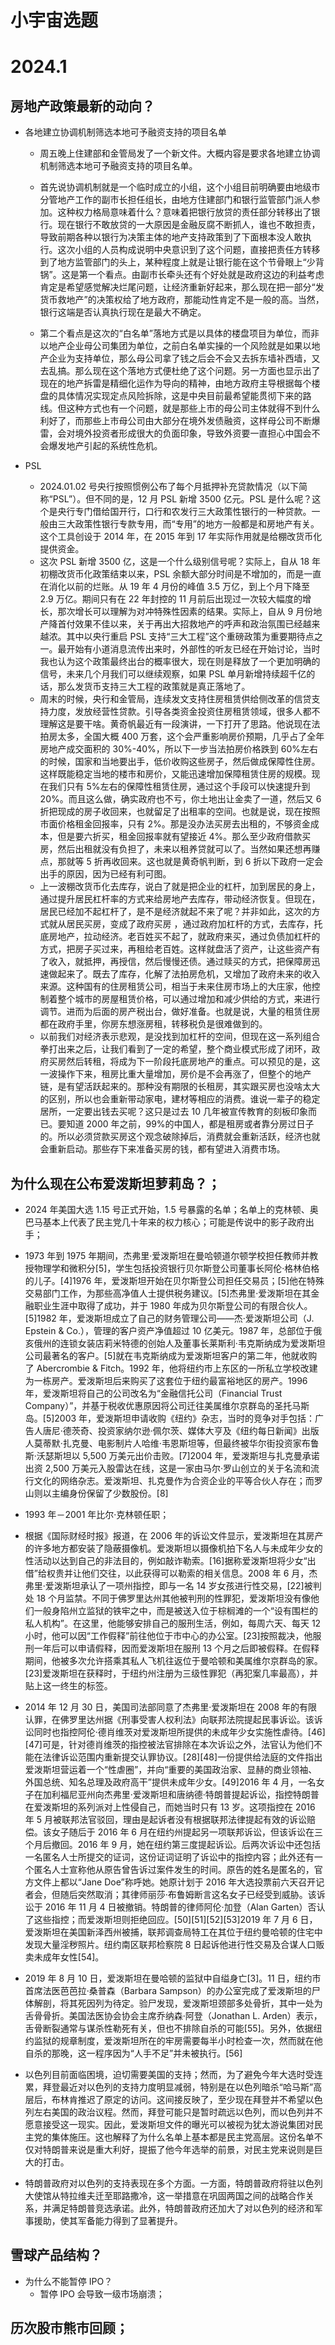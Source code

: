 # 小宇宙选题

# 2024.1

## 房地产政策最新的动向？

- 各地建立协调机制筛选本地可予融资支持的项目名单

  - 周五晚上住建部和金管局发了一个新文件。大概内容是要求各地建立协调机制筛选本地可予融资支持的项目名单。
  - 首先说协调机制就是一个临时成立的小组，这个小组目前明确要由地级市分管地产工作的副市长担任组长，由地方住建部门和银行监管部门派人参加。这种权力格局意味着什么？意味着把银行放贷的责任部分转移出了银行。现在银行不敢放贷的一大原因是金融反腐不断抓人，谁也不敢担责，导致前期各种以银行为决策主体的地产支持政策到了下面根本没人敢执行。这次小组的人员构成说明中央意识到了这个问题，直接把责任方转移到了地方监管部门的头上，某种程度上就是让银行能在这个节骨眼上“少背锅”。这是第一个看点。由副市长牵头还有个好处就是政府这边的利益考虑肯定是希望感觉解决烂尾问题，让经济重新好起来，那么现在把一部分“发货币救地产”的决策权给了地方政府，那能动性肯定不是一般的高。当然，银行这端是否认真执行现在是最大不确定。

  - 第二个看点是这次的“白名单”落地方式是以具体的楼盘项目为单位，而非以地产企业母公司集团为单位，之前白名单实操的一个风险就是如果以地产企业为支持单位，那么母公司拿了钱之后会不会又去拆东墙补西墙，又去乱搞。那么现在这个落地方式便杜绝了这个问题。另一方面也显示出了现在的地产拆雷是精细化运作为导向的精神，由地方政府主导根据每个楼盘的具体情况实现定点风险拆除，这是中央目前最希望能贯彻下来的路线。但这种方式也有一个问题，就是那些上市的母公司主体就得不到什么利好了，而那些上市母公司由大部分在境外发债融资，这样母公司不断爆雷，会对境外投资者形成很大的负面印象，导致外资要一直担心中国会不会爆发地产引起的系统性危机。

- PSL

  - 2024.01.02 号央行按照惯例公布了每个月抵押补充贷款情况（以下简称“PSL”）。但不同的是，12 月 PSL 新增 3500 亿元。PSL 是什么呢？这个是央行专门借给国开行，口行和农发行三大政策性银行的一种贷款。一般由三大政策性银行专款专用，而“专用”的地方一般都是和房地产有关。这个工具创设于 2014 年，在 2015 年到 17 年实际作用就是给棚改货币化提供资金。
  - 这次 PSL 新增 3500 亿，这是一个什么级别信号呢？实际上，自从 18 年初棚改货币化政策结束以来，PSL 余额大部分时间是不增加的，而是一直在消化以前的烂账。从 19 年 4 月份的峰值 3.5 万亿，到上个月下降至 2.9 万亿。期间只有在 22 年封控的 11 月前后出现过一次较大幅度的增长，那次增长可以理解为对冲特殊性因素的结果。实际上，自从 9 月份地产降首付效果不佳以来，关于再出大招救地产的呼声和政治氛围已经越来越浓。其中以央行重启 PSL 支持“三大工程”这个重磅政策为重要期待点之一。最开始有小道消息流传出来时，外部性的听友已经在开始讨论，当时我也认为这个政策最终出台的概率很大，现在则是释放了一个更加明确的信号，未来几个月我们可以继续观察，如果 PSL 单月新增持续超千亿的话，那么发货币支持三大工程的政策就是真正落地了。
  - 周末的时候，央行和金管局，连续发文支持住房租赁供给侧改革的信贷支持力度，发放经营性贷款。引导各类资金投资住房租赁领域，很多人都不理解这是要干啥。黄奇帆最近有一段演讲，一下打开了思路。他说现在法拍房太多，全国大概 400 万套，这个会严重影响房价预期，几乎占了全年房地产成交面积的 30%-40%，所以下一步当法拍房价格跌到 60%左右的时候，国家和当地要出手，低价收购这些房子，然后做成保障性住房。这样既能稳定当地的楼市和房价，又能迅速增加保障租赁住房的规模。现在我们只有 5%左右的保障性租赁住房，通过这个手段可以快速提升到 20%。而且这么做，确实政府也不亏，你土地出让金卖了一道，然后又 6 折把现成的房子收回来，也就留足了出租率的空间。也就是说，现在按照市面价格租金回报率，只有 2%。那是没办法买房去出租的，不够资金成本，但是要六折买，租金回报率就有望接近 4%。那么至少政府借款买房，然后出租就没有负担了，未来以租养贷就可以了。当然如果还想再赚点，那就等 5 折再收回来。这也就是黄奇帆判断，到 6 折以下政府一定会出手的原因，因为已经有利可图。
  - 上一波棚改货币化去库存，说白了就是把企业的杠杆，加到居民的身上，通过提升居民杠杆率的方式来给房地产去库存，带动经济恢复。但现在，居民已经加不起杠杆了，是不是经济就起不来了呢？并非如此，这次的方式就从居民买房，变成了政府买房 ，通过政府加杠杆的方式，去库存，托底房地产，拉动经济。老百姓买不起了，就政府来买，通过负债加杠杆的方式，把房子买过来，再租给老百姓。这样就盘活了资产，让这些资产有了收入，就抵押，再授信，然后慢慢还债。通过赎买的方式，把保障房迅速做起来了。既去了库存，化解了法拍房危机，又增加了政府未来的收入来源。这种国有的住房租赁公司，相当于未来住房市场上的大庄家，他控制着整个城市的房屋租赁价格，可以通过增加和减少供给的方式，来进行调节。进而为后面的房产税出台，做好准备。也就是说，大量的租赁住房都在政府手里，你房东想涨房租，转移税负是很难做到的。
  - 以前我们对经济表示悲观，是没找到加杠杆的空间，但现在这一系列组合拳打出来之后，让我们看到了一定的希望，整个商业模式形成了闭环，政府买房然后转租，将成为下一阶段托底房地产的重点。可以预见的是，这一波操作下来，租房比重大量增加，房价是不会再涨了，但整个的地产链，是有望活跃起来的。那种没有期限的长租房，其实跟买房也没啥太大的区别，所以也会重新带动家电，建材等相应的消费。谁说一辈子的稳定居所，一定要出钱去买呢？这只是过去 10 几年被宣传教育的刻板印象而已。要知道 2000 年之前，99%的中国人，都是租房或者靠分房过日子的。所以必须贷款买房这个观念破除掉后，消费就会重新活跃，经济也就会重新启动。那些存下来准备买房的钱，都有望进入消费市场。

## 为什么现在公布爱泼斯坦萝莉岛？；

- 2024 年美国大选 1.15 号正式开始，1.5 号暴露的名单；名单上的克林顿、奥巴马基本上代表了民主党几十年来的权力核心；可能是传说中的影子政府出手；
- 1973 年到 1975 年期间，杰弗里·爱泼斯坦在曼哈顿道尔顿学校担任教师并教授物理学和微积分[5]，学生包括投资银行贝尔斯登公司董事长阿伦·格林伯格的儿子。[4]1976 年，爱泼斯坦开始在贝尔斯登公司担任交易员；[5]他在特殊交易部门工作，为那些高净值人士提供税务建议。[5]杰弗里·爱泼斯坦在其金融职业生涯中取得了成功，并于 1980 年成为贝尔斯登公司的有限合伙人。[5]1982 年，爱泼斯坦成立了自己的财务管理公司——杰·爱泼斯坦公司（J. Epstein & Co.），管理的客户资产净值超过 10 亿美元。1987 年，总部位于俄亥俄州的连锁女装店莉米特德的创始人及董事长莱斯利·韦克斯纳成为爱泼斯坦公司最著名的客户。[5]就在韦克斯纳成为爱泼斯坦客户的第二年，他就收购了 Abercrombie & Fitch。1992 年，他将纽约市上东区的一所私立学校改建为一栋房产。爱泼斯坦后来购买了这套位于纽约最富裕地区的房产。1996 年，爱泼斯坦将自己的公司改名为“金融信托公司（Financial Trust Company）”，并基于税收优惠原因将公司迁往美属维尔京群岛的圣托马斯岛。[5]2003 年，爱泼斯坦申请收购《纽约》杂志，当时的竞争对手包括：广告人唐尼·德茨奇、投资家纳尔逊·佩尔茨、媒体大亨及《纽约每日新闻》出版人莫蒂默·扎克曼、电影制片人哈维·韦恩斯坦等，但最终被华尔街投资家布鲁斯·沃瑟斯坦以 5,500 万美元出价击败。[7]2004 年，爱泼斯坦与扎克曼承诺出资 2,500 万美元入股雷达在线，这是一家由马尔·罗山创立的关于名流和流行文化的网络杂志。爱泼斯坦、扎克曼作为合资企业的平等合伙人存在；而罗山则以主编身份保留了少数股份。[8]
- 1993 年－2001 年比尔·克林顿任职；
- 根据《国际财经时报》报道，在 2006 年的诉讼文件显示，爱泼斯坦在其房产的许多地方都安装了隐蔽摄像机。爱泼斯坦以摄像机拍下名人与未成年少女的性活动以达到自己的非法目的，例如敲诈勒索。[16]据称爱泼斯坦将少女“出借”给权贵并让他们交往，以此获得可以勒索的相关信息。2008 年 6 月，杰弗里·爱泼斯坦承认了一项州指控，即与一名 14 岁女孩进行性交易，[22]被判处 18 个月监禁。不同于佛罗里达州其他被判刑的性罪犯，爱泼斯坦没有像他们一般身陷州立监狱的铁牢之中，而是被送入位于棕榈滩的一个“设有围栏的私人机构”。在这里，他能够安排自己的服刑生活，例如，每周六天、每天 12 小时，他可以因“工作假释”前往他位于市中心的办公室。[23]按照裁决，他服刑一年后可以申请假释，因而爱泼斯坦在服刑 13 个月之后即被假释。在假释期间，他被多次允许搭乘其私人飞机往返位于曼哈顿和美属维尔京群岛的家。[23]爱泼斯坦在获释时，于纽约州注册为三级性罪犯（再犯案几率最高），并贴上这一终生的标签。
- 2014 年 12 月 30 日，美国司法部同意了杰弗里·爱泼斯坦在 2008 年的有限认罪，在佛罗里达州据《刑事受害人权利法》向联邦法院提起民事诉讼。该诉讼同时也指控阿伦·德肖维茨对爱泼斯坦所提供的未成年少女实施性虐待。[46][47]可是，针对德肖维茨的指控被法官排除在本次诉讼之外，法官认为他们不能在法律诉讼范围内重新提交认罪协议。[28][48]一份提供给法庭的文件指出爱泼斯坦营运着一个“性虐圈”，并向“重要的美国政治家、显赫的商业领袖、外国总统、知名总理及政府高干”提供未成年少女。[49]2016 年 4 月，一名女子在加利福尼亚州向杰弗里·爱泼斯坦和唐纳德·特朗普提起诉讼，指控特朗普在爱泼斯坦的系列派对上性侵自己，而她当时只有 13 岁。这项指控在 2016 年 5 月被联邦法官驳回，理由是起诉者没有根据联邦法律提起有效的诉讼赔偿。该女子随后于 2016 年 6 月在纽约州提起另一项联邦诉讼，但该诉讼在三个月后撤回。2016 年 9 月，她在纽约第三度提起诉讼。后两次诉讼中还包括一名匿名人士所提交的证词，这份证词证明了诉讼中的指控内容；此外还有一个匿名人士宣称他从原告曾告诉过案件发生的时间。原告的姓名是匿名的，官方文件上都以“Jane Doe”称呼她。她原计划于 2016 年大选投票前六天召开记者会，但随后突然取消；其律师丽莎·布鲁姆断言这名女子已经受到威胁。该诉讼于 2016 年 11 月 4 日被撤销。特朗普的律师阿伦·加登（Alan Garten）否认了这些指控；而爱泼斯坦则拒绝回应。[50][51][52][53]2019 年 7 月 6 日，爱泼斯坦在美国新泽西州被捕，联邦调查局特工在其位于纽约曼哈顿的住宅中发现大量淫秽照片。纽约南区联邦检察院 8 日起诉他进行性交易及合谋人口贩卖未成年女性[54]。
- 2019 年 8 月 10 日，爱泼斯坦在曼哈顿的监狱中自缢身亡[3]。11 日，纽约市首席法医芭芭拉·桑普森（Barbara Sampson）的办公室完成了爱泼斯坦的尸体解剖，将其死因列为待定。验尸发现，爱泼斯坦颈部多处骨折，其中一处为舌骨骨折。美国法医协会协会主席乔纳森·阿登（Jonathan L. Arden）表示，舌骨断裂通常与谋杀性勒死有关，但也不排除自杀的可能[55]。另外，依据纽约监狱的规章制度，爱泼斯坦所在的牢房需要每半小时检查一次，然而就在他自杀的那晚，这一程序因为“人手不足”并未被执行。[56]

- 以色列目前面临困境，迫切需要美国的支持；然而，为了避免今年大选时受连累，拜登最近对以色列的支持力度明显减弱，特别是在以色列暗杀“哈马斯”高层后，布林肯推迟了原定的访问。这间接反映了，至少现在拜登并不希望以色列左右美国的政治议程。然而，拜登可能只是暂时疏远以色列，而以色列并不愿意接受这一现实。因此，爱泼斯坦文件的曝光可以被视为犹太游说集团对民主党的集体施压。这也解释了为什么名单上基本都是民主党高层。这份名单不仅对特朗普来说是重大利好，提振了他今年选举的前景，对民主党来说则是巨大的打击。
- 特朗普政府对以色列的支持表现在多个方面。一方面，特朗普政府将驻以色列大使馆从特拉维夫迁至耶路撒冷，这一举措意在巩固两国之间的战略合作关系，并满足特朗普竞选承诺。此外，特朗普政府还加大了对以色列的经济和军事援助，使其军备能力得到了显著提升。

## 雪球产品结构？

- 为什么不能暂停 IPO？
  - 暂停 IPO 会导致一级市场崩溃；

## 历次股市熊市回顾；
